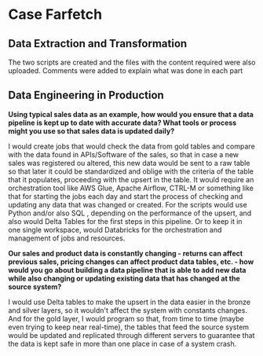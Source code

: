 # Case Farfetch

## Data Extraction and Transformation
The two scripts are created and the files with the content required were also uploaded.
Comments were added to explain what was done in each part


## Data Engineering in Production

**Using typical sales data as an example, how would you ensure that a data pipeline is kept up to date with accurate data? What tools or process might you use so that sales data is updated daily?**

I would create jobs that would check the data from gold tables and compare with the data found in APIs/Software of the sales, 
so that in case a new sales was registered ou altered, 
this new data would be sent to a raw table so that later it could be standardized and oblige with the criteria of the table that it populates, proceeding with the upsert in the table.
It would require an orchestration tool like AWS Glue, Apache Airflow, CTRL-M or something like that for starting the jobs each day and 
start the process of checking and updating any data that was changed or created. For the scripts would use Python and/or also SQL , depending on the performance of the upsert, and also would Delta Tables for the first steps in this pipeline.
Or to keep it in one single workspace, would Databricks for the orchestration and management of jobs and resources.


**Our sales and product data is constantly changing - returns can affect previous sales, pricing changes can affect product data tables, etc. - how would you go about building a data pipeline that is able to add new data while also changing or updating existing data that has changed at the source system?**

I would use Delta tables to make the upsert in the data easier in the bronze and silver layers, so it wouldn't affect the system with constants changes. 
And for the gold layer, I would program so that, from time to time (maybe even trying to keep near real-time), the tables that feed the source system would be updated and replicated through different servers to guarantee that the data is kept safe in more than one place in case of a system crash.